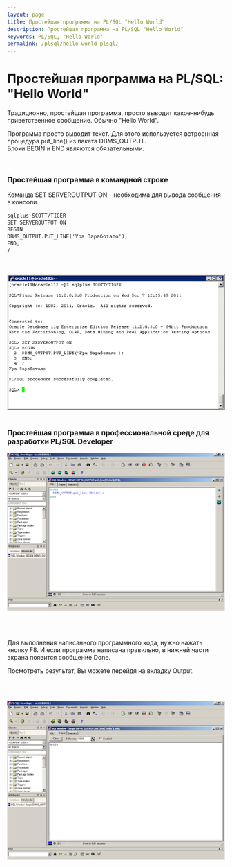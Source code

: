 ```yaml
---
layout: page
title: Простейшая программа на PL/SQL "Hello World"
description: Простейшая программа на PL/SQL "Hello World"
keywords: PL/SQL, "Hello World"
permalink: /plsql/hello-world-plsql/
---
```


# Простейшая программа на PL/SQL: "Hello World"

Традиционно, простейшая программа, просто выводит какое-нибудь приветственное сообщение. Обычно "Hello World".<br />

Программа просто выводит текст. Для этого используется встроенная процедура put_line() из пакета DBMS_OUTPUT.<br />
Блоки BEGIN и END являются обязательными.

<br/>
<h3>Простейшая программа в командной строке</h3>

Команда SET SERVEROUTPUT ON - необходима для вывода сообщения в консоли.

    sqlplus SCOTT/TIGER
    SET SERVEROUTPUT ON
    BEGIN
    DBMS_OUTPUT.PUT_LINE('Ура Заработало');
    END;
    /

<br/>
<br/>

<div align = "center">
<img src="/img/intro/hello-world-plsql/putty.png" border="0" alt="plsql hello world console sample">
</div>

<br/>
<h3>Простейшая программа в профессиональной среде для разработки PL/SQL Developer</h3>

<p><img src="/img/intro/hello-world-plsql/plsql_program_01.png" alt="Hello World on PL/SQL" /></p>

<br/><br />

Для выполнения написанного программного кода, нужно нажать кнопку F8. И если программа написана правильно, в нижней части экрана появится сообщение Done.

Посмотреть результат, Вы можете перейдя на вкладку Output.

<br/><br />

<p><img src="/img/intro/hello-world-plsql/plsql_program_02.png" alt="Hello World on PL/SQL" /></p>
